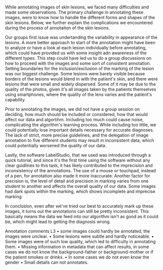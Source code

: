 While annotating images of skin lesions, we faced many difficulties and made some observations. The primary challenge in annotating these images, were to know how to handle the different forms and shapes of the skin lesions. Below, we further explain the complications we encountered during the process of annotaiton of the skin lesions. 

Our groups first issue was undertanding the variability in appearance of the lesions. A more better approach to start of the annotation might have been to analyze or have a look at each lesion individually before annotating, which could have provided us with some insight adn awareness of the different types. This step could have led us to do a group discussions on how to proceed with the images and some sort of consistent annotation. Setting boundaries for the inclusion/exclusion of the marking of the lesion was our biggest challenge. Some lesions were barely visible because borders of the lesions would blend in with the patient's skin, and there were lesions that were small and widely dispersed. Some of it may be due to the quality of the photos, given it's all images taken by the patients themselves using smartphones, where the quality of the lens varies and the patient's capability. 

Prior to annotating the images, we did not have a group session on deciding, how much should be included or considered, how that would affect our data and algortihm. Including too much could cause noise, complicating the algorithm's learning process. While including too little, we could potentially lose important details necessary for accurate diagnoses. The lack of strict, more precise guidelines, and the delegation of image annotation to five different students may result in inconsistent data, which could potentially worsened the quality of our data. 

Lastly, the software LabelStudio, that we used was introduced through a quick tutorial, and since it's the first time using the software without any clear guidlines to this task, it has likely contributed to the imprecision and inconsistency of the annotations. The use of a mouse or touchpad, instead of a pen, for annotation also made it more inaccurate. Another factor for precision is, the level of detail and precision in marking varies from one student to another and affects the overall quality of our data. Some images had dark spots within the marking, which shows incomplete and imprecise marking. 

In conclusion, even after we've tried our best to accurately mark up these images, it turns out the annotations can still be pretty inconsistent. This basically means the data we feed into our algorithm isn't as good as it could be, which might lead to getting the diagnosis wrong.

Annotation comments L3
•	some images could hardly be annotated, the images were unclear.
•	Some lesions were subtle and hardly noticeable.
•	Some images were of such low quality, which led to difficulty in annotating them.
•	Missing information in metadata that can affect results, in some cases we do not know the background-father or background-mother or if the patient smokes or drinks.
•	In some cases we do not even know the gender
•	Small details can not annotates.


